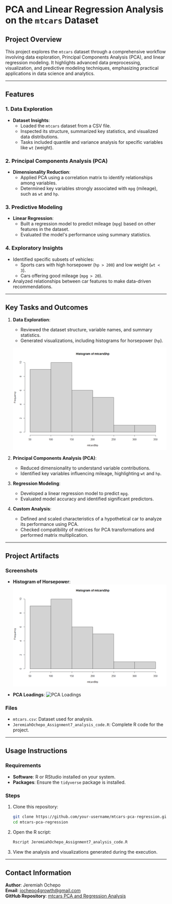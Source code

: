 # PCA and Linear Regression Analysis on the `mtcars` Dataset

## Project Overview

This project explores the `mtcars` dataset through a comprehensive workflow involving data exploration, Principal Components Analysis (PCA), and linear regression modeling. It highlights advanced data preprocessing, visualization, and predictive modeling techniques, emphasizing practical applications in data science and analytics.

---

## Features

### 1. **Data Exploration**
- **Dataset Insights**:
  - Loaded the `mtcars` dataset from a CSV file.
  - Inspected its structure, summarized key statistics, and visualized data distributions.
  - Tasks included quantile and variance analysis for specific variables like `wt` (weight).

### 2. **Principal Components Analysis (PCA)**
- **Dimensionality Reduction**:
  - Applied PCA using a correlation matrix to identify relationships among variables.
  - Determined key variables strongly associated with `mpg` (mileage), such as `wt` and `hp`.

### 3. **Predictive Modeling**
- **Linear Regression**:
  - Built a regression model to predict mileage (`mpg`) based on other features in the dataset.
  - Evaluated the model's performance using summary statistics.

### 4. **Exploratory Insights**
- Identified specific subsets of vehicles:
  - Sports cars with high horsepower (`hp > 200`) and low weight (`wt < 3`).
  - Cars offering good mileage (`mpg > 20`).
- Analyzed relationships between car features to make data-driven recommendations.

---

## Key Tasks and Outcomes

1. **Data Exploration**:
   - Reviewed the dataset structure, variable names, and summary statistics.
   - Generated visualizations, including histograms for horsepower (`hp`).

   ![Histogram of Horsepower](screenshots/histogram-of-mtcars.png)

2. **Principal Components Analysis (PCA)**:
   - Reduced dimensionality to understand variable contributions.
   - Identified key variables influencing mileage, highlighting `wt` and `hp`.

3. **Regression Modeling**:
   - Developed a linear regression model to predict `mpg`.
   - Evaluated model accuracy and identified significant predictors.

4. **Custom Analysis**:
   - Defined and scaled characteristics of a hypothetical car to analyze its performance using PCA.
   - Checked compatibility of matrices for PCA transformations and performed matrix multiplication.

---

## Project Artifacts

### Screenshots
- **Histogram of Horsepower**:
  ![Histogram of Horsepower](screenshots/histogram-of-mtcars.png)

- **PCA Loadings**:
  ![PCA Loadings](screenshots/pca-loadings.png)

### Files
- `mtcars.csv`: Dataset used for analysis.
- `JeremiahOchepo_Assignment7_analysis_code.R`: Complete R code for the project.

---

## Usage Instructions

### Requirements
- **Software**: R or RStudio installed on your system.
- **Packages**: Ensure the `tidyverse` package is installed.

### Steps
1. Clone this repository:
   ```bash
   git clone https://github.com/your-username/mtcars-pca-regression.git
   cd mtcars-pca-regression
   ```

2. Open the R script:
   ```bash
   Rscript JeremiahOchepo_Assignment7_analysis_code.R
   ```

3. View the analysis and visualizations generated during the execution.

---

## Contact Information

**Author**: Jeremiah Ochepo  
**Email**: [jochepo4growth@gmail.com](mailto:jochepo4growth@gmail.com)  
**GitHub Repository**: [mtcars PCA and Regression Analysis](https://github.com/your-username/mtcars-pca-regression)  
